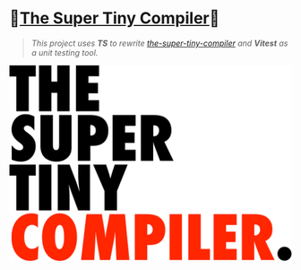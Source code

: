 # 🎉[The Super Tiny Compiler](https://github.com/raingrain/the-super-tiny-compiler)🎉

> *This project uses **TS** to rewrite [the-super-tiny-compiler](https://github.com/jamiebuilds/the-super-tiny-compiler) and **Vitest** as a unit testing tool.*

![image](title.png)
